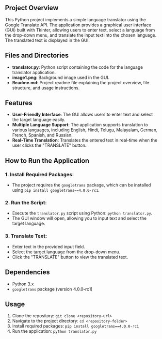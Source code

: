 ## Project Overview

This Python project implements a simple language translator using the Google Translate API. The application provides a graphical user interface (GUI) built with Tkinter, allowing users to enter text, select a language from the drop-down menu, and translate the input text into the chosen language. The translated text is displayed in the GUI.

## Files and Directories

- **translator.py**: Python script containing the code for the language translator application.
- **image1.png**: Background image used in the GUI.
- **Readme.md**: Project readme file explaining the project overview, file structure, and usage instructions.

## Features

- **User-Friendly Interface**: The GUI allows users to enter text and select the target language easily.
- **Multiple Language Support**: The application supports translation to various languages, including English, Hindi, Telugu, Malayalam, German, French, Spanish, and Russian.
- **Real-Time Translation**: Translates the entered text in real-time when the user clicks the "TRANSLATE" button.

## How to Run the Application

### 1. **Install Required Packages**:
   - The project requires the `googletrans` package, which can be installed using `pip install googletrans==4.0.0-rc1`.

### 2. **Run the Script**:
   - Execute the `translator.py` script using Python: `python translator.py`.
   - The GUI window will open, allowing you to input text and select the target language.

### 3. **Translate Text**:
   - Enter text in the provided input field.
   - Select the target language from the drop-down menu.
   - Click the "TRANSLATE" button to view the translated text.

## Dependencies

- Python 3.x
- `googletrans` package (version 4.0.0-rc1)

## Usage

1. Clone the repository: `git clone <repository-url>`
2. Navigate to the project directory: `cd <repository-folder>`
3. Install required packages: `pip install googletrans==4.0.0-rc1`
4. Run the application: `python translator.py`
